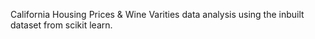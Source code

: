 California Housing Prices & Wine Varities data analysis using the inbuilt dataset from scikit learn.
